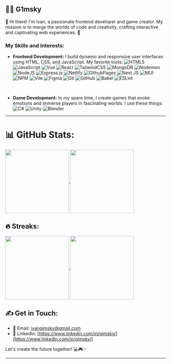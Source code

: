 ## 🏄‍♂️ G1msky

👋 Hi there! I'm Ivan, a passionate frontend developer and game creator. My mission is to merge the worlds of code and creativity, crafting interactive and captivating web experiences. 🚀

### My Skills and Interests:

- **Frontend Development:** I build dynamic and responsive user interfaces using HTML, CSS, and JavaScript. My favorite tools:
  ![HTML5](https://img.shields.io/badge/html5-%23E34F26.svg?style=for-the-badge&logo=html5&logoColor=white) ![JavaScript](https://img.shields.io/badge/javascript-%23323330.svg?style=for-the-badge&logo=javascript&logoColor=%23F7DF1E) ![Vue](https://img.shields.io/badge/Vue-%2332475a.svg?style=for-the-badge&logo=v&logoColor=%2344b182) ![React](https://img.shields.io/badge/react-%2320232a.svg?style=for-the-badge&logo=react&logoColor=%2361DAFB) ![TailwindCSS](https://img.shields.io/badge/tailwindcss-%2338B2AC.svg?style=for-the-badge&logo=tailwind-css&logoColor=white) ![MongoDB](https://img.shields.io/badge/MongoDB-%234ea94b.svg?style=for-the-badge&logo=mongodb&logoColor=white) ![Nodemon](https://img.shields.io/badge/NODEMON-%23323330.svg?style=for-the-badge&logo=nodemon&logoColor=%BBDEAD) ![NodeJS](https://img.shields.io/badge/node.js-6DA55F?style=for-the-badge&logo=node.js&logoColor=white) ![Express.js](https://img.shields.io/badge/express.js-%23404d59.svg?style=for-the-badge&logo=express&logoColor=%2361DAFB)  ![Netlify](https://img.shields.io/badge/netlify-%23000000.svg?style=for-the-badge&logo=netlify&logoColor=#00C7B7) ![GithubPages](https://img.shields.io/badge/github%20pages-121013?style=for-the-badge&logo=github&logoColor=white) ![Next JS](https://img.shields.io/badge/Next-black?style=for-the-badge&logo=next.js&logoColor=white) ![MUI](https://img.shields.io/badge/MUI-%230081CB.svg?style=for-the-badge&logo=mui&logoColor=white) ![NPM](https://img.shields.io/badge/NPM-%23CB3837.svg?style=for-the-badge&logo=npm&logoColor=white) ![Vite](https://img.shields.io/badge/vite-%23646CFF.svg?style=for-the-badge&logo=vite&logoColor=white) ![Figma](https://img.shields.io/badge/figma-%23F24E1E.svg?style=for-the-badge&logo=figma&logoColor=white) ![Git](https://img.shields.io/badge/git-%23F05033.svg?style=for-the-badge&logo=git&logoColor=white) ![GitHub](https://img.shields.io/badge/github-%23121011.svg?style=for-the-badge&logo=github&logoColor=white) ![Babel](https://img.shields.io/badge/Babel-F9DC3e?style=for-the-badge&logo=babel&logoColor=black) ![ESLint](https://img.shields.io/badge/ESLint-4B3263?style=for-the-badge&logo=eslint&logoColor=white) 

<br/>

- **Game Development:** In my spare time, I create games that evoke emotions and immerse players in fascinating worlds. I use these things:
  ![C#](https://img.shields.io/badge/Csharp-%23019EFE.svg?style=for-the-badge&logo=CSharp&logoColor=white) ![Unity](https://img.shields.io/badge/Unity-%333331b.svg?style=for-the-badge&logo=Unity&logoColor=white) ![Blender](https://img.shields.io/badge/Blender-%23e2711b.svg?style=for-the-badge&logo=Blender&logoColor=white)

---

# 📊 GitHub Stats:

<a href="https://github-readme-stats.vercel.app/api?username=g1msky&theme=tokyonight">
  <img height=200 align="center" src="https://github-readme-stats.vercel.app/api?username=g1msky&theme=tokyonight" />
</a>
<a href="https://github-readme-stats.vercel.app/api/top-langs?username=g1msky&&theme=tokyonight&layout=compact&langs_count=8&card_width=320">
  <img height=200 align="center" src="https://github-readme-stats.vercel.app/api/top-langs?username=g1msky&&theme=tokyonight&layout=compact&langs_count=8&card_width=320" />
</a>

## 🔥 Streaks:

<a href="https://github-readme-streak-stats.herokuapp.com/?user=g1msky&theme=tokyonight&hide_border=true">
  <img height=200 align="center" src="https://github-readme-streak-stats.herokuapp.com/?user=g1msky&theme=tokyonight&hide_border=true">
</a>
<a href="https://codeium.com/profile/gimsky/card.png">
  <img height=200 align="center" src="https://codeium.com/profile/gimsky/card.png">
</a>

## ✍️ Get in Touch:

- 📧 Email: [ivangimsky@gmail.com](mailto:ivangimsky@gmail.com)
- 💼 LinkedIn: [https://www.linkedin.com/in/gimsky/](https://www.linkedin.com/in/gimsky/)

Let's create the future together! 💻🎮✨

<!-- ## 🏆 GitHub Trophies

![](https://github-profile-trophy.vercel.app/?username=g1msky&theme=tokyonight&no-frame=false&no-bg=true&margin-w=4) -->

<hr>
